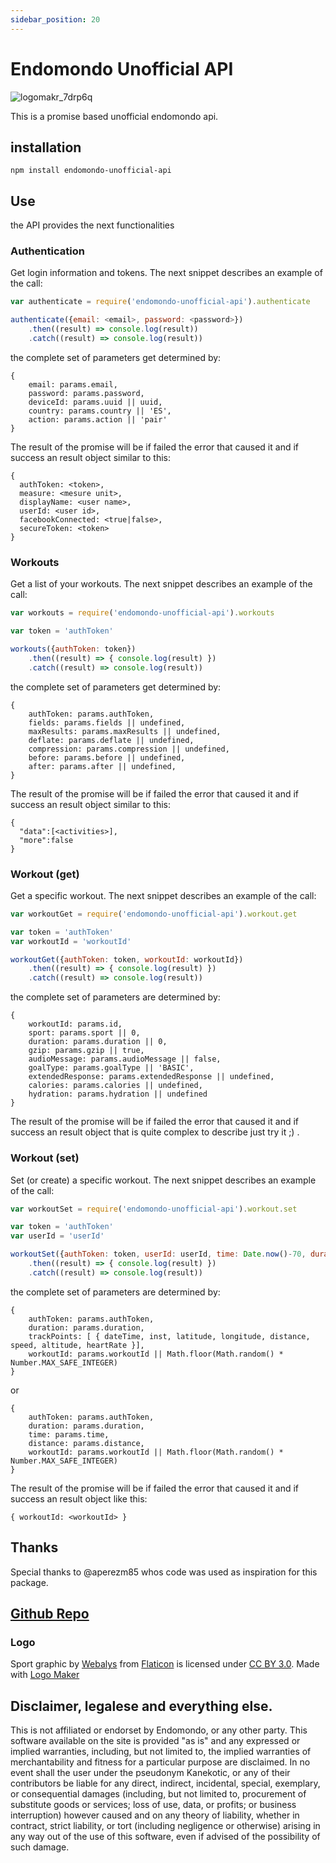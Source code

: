 ```yaml
---
sidebar_position: 20
---
```


# Endomondo Unofficial API

![logomakr_7drp6q](https://cloud.githubusercontent.com/assets/3071208/22858608/36797c5e-f088-11e6-9821-ad926355ff05.png)

This is a promise based unofficial endomondo api.

## installation 

```
npm install endomondo-unofficial-api
```

## Use

the API provides the next functionalities

### Authentication

Get login information and tokens. The next snippet describes an example of the call:

```js
var authenticate = require('endomondo-unofficial-api').authenticate

authenticate({email: <email>, password: <password>})
    .then((result) => console.log(result))
    .catch((result) => console.log(result))

```

the complete set of parameters get determined by:
```
{
    email: params.email,
    password: params.password,
    deviceId: params.uuid || uuid,
    country: params.country || 'ES',
    action: params.action || 'pair'
}
```

The result of the promise will be if failed the error that caused it and if success an result object similar to this:

```
{ 
  authToken: <token>,
  measure: <mesure unit>,
  displayName: <user name>,
  userId: <user id>,
  facebookConnected: <true|false>,
  secureToken: <token> 
}
```

### Workouts

Get a list of your workouts. The next snippet describes an example of the call:

```js
var workouts = require('endomondo-unofficial-api').workouts

var token = 'authToken'

workouts({authToken: token})
    .then((result) => { console.log(result) })
    .catch((result) => console.log(result))

```

the complete set of parameters get determined by:
```
{
    authToken: params.authToken,
    fields: params.fields || undefined,
    maxResults: params.maxResults || undefined,
    deflate: params.deflate || undefined,
    compression: params.compression || undefined,
    before: params.before || undefined,
    after: params.after || undefined,
}
```

The result of the promise will be if failed the error that caused it and if success an result object similar to this:

```
{
  "data":[<activities>],
  "more":false
}
```

### Workout (get)

Get a specific workout. The next snippet describes an example of the call:

```js
var workoutGet = require('endomondo-unofficial-api').workout.get

var token = 'authToken'
var workoutId = 'workoutId'

workoutGet({authToken: token, workoutId: workoutId})
    .then((result) => { console.log(result) })
    .catch((result) => console.log(result))

```

the complete set of parameters are determined by:
```
{
    workoutId: params.id,
    sport: params.sport || 0,
    duration: params.duration || 0,
    gzip: params.gzip || true,
    audioMessage: params.audioMessage || false,
    goalType: params.goalType || 'BASIC',
    extendedResponse: params.extendedResponse || undefined,
    calories: params.calories || undefined,
    hydration: params.hydration || undefined
}
```

The result of the promise will be if failed the error that caused it and if success an result object that is quite complex to describe just try it ;) .

### Workout (set)

Set (or create) a specific workout. The next snippet describes an example of the call:

```js
var workoutSet = require('endomondo-unofficial-api').workout.set

var token = 'authToken'
var userId = 'userId'

workoutSet({authToken: token, userId: userId, time: Date.now()-70, duration: 60, distance: 0.05 })
    .then((result) => { console.log(result) })
    .catch((result) => console.log(result))

```

the complete set of parameters are determined by:
```
{
    authToken: params.authToken,
    duration: params.duration,
    trackPoints: [ { dateTime, inst, latitude, longitude, distance, speed, altitude, heartRate }],
    workoutId: params.workoutId || Math.floor(Math.random() * Number.MAX_SAFE_INTEGER)
}
```
or 
```
{
    authToken: params.authToken,
    duration: params.duration,
    time: params.time, 
    distance: params.distance,
    workoutId: params.workoutId || Math.floor(Math.random() * Number.MAX_SAFE_INTEGER)
}
```

The result of the promise will be if failed the error that caused it and if success an result object like this:

```
{ workoutId: <workoutId> }
```

## Thanks

Special thanks to @aperezm85 whos code was used as inspiration for this package.

## [Github Repo](https://github.com/kanekotic/endomondo-unofficial-api)

### Logo 

Sport graphic by <a href="http://www.flaticon.com/authors/webalys">Webalys</a> from <a href="http://www.flaticon.com/">Flaticon</a> is licensed under <a href="http://creativecommons.org/licenses/by/3.0/" title="Creative Commons BY 3.0">CC BY 3.0</a>. Made with <a href="http://logomakr.com" title="Logo Maker">Logo Maker</a>

## Disclaimer, legalese and everything else.

This is not affiliated or endorset by Endomondo, or any other party. This software available on the site is provided "as is" and any expressed or implied warranties, including, but not limited to, the implied warranties of merchantability and fitness for a particular purpose are disclaimed. In no event shall the user under the pseudonym Kanekotic, or any of their contributors be liable for any direct, indirect, incidental, special, exemplary, or consequential damages (including, but not limited to, procurement of substitute goods or services; loss of use, data, or profits; or business interruption) however caused and on any theory of liability, whether in contract, strict liability, or tort (including negligence or otherwise) arising in any way out of the use of this software, even if advised of the possibility of such damage.
